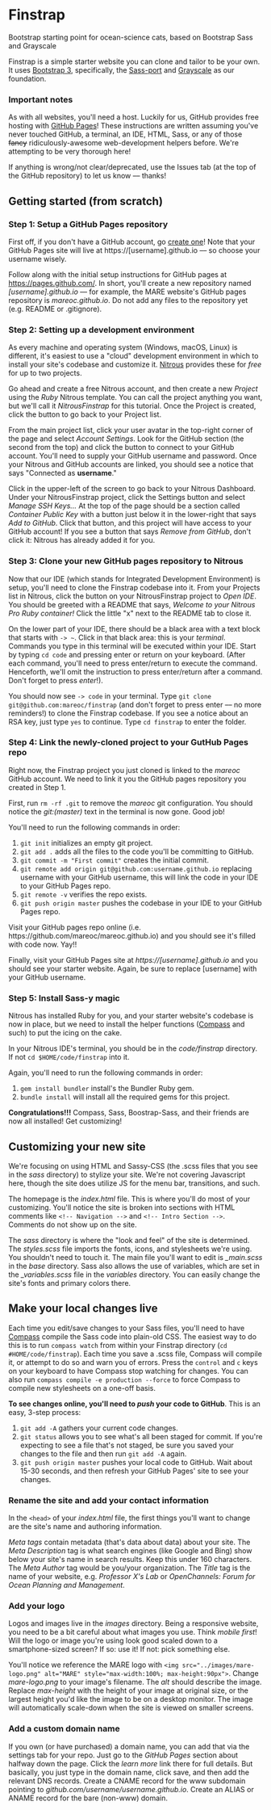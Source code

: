 Finstrap
======
Bootstrap starting point for ocean-science cats, based on Bootstrap Sass and Grayscale

Finstrap is a simple starter website you can clone and tailor to be your own. It uses [Bootstrap 3](http://getbootstrap.com/), specifically, the [Sass-port](https://github.com/twbs/bootstrap-sass) and [Grayscale](http://startbootstrap.com/template-overviews/grayscale/) as our foundation.

### Important notes
As with all websites, you'll need a host. Luckily for us, GitHub provides free hosting with [GitHub Pages](https://pages.github.com/)! These instructions are written assuming you've never touched GitHub, a terminal, an IDE, HTML, Sass, or any of those ~~fancy~~ ridiculously-awesome web-development helpers before. We're attempting to be very thorough here!

If anything is wrong/not clear/deprecated, use the Issues tab (at the top of the GitHub repository) to let us know –– thanks!

Getting started (from scratch)
------
### Step 1: Setup a GitHub Pages repository
First off, if you don't have a GitHub account, go [create one](https://github.com/join)! Note that your GitHub Pages site will live at https://[username].github.io –– so choose your username wisely.

Follow along with the initial setup instructions for GitHub pages at https://pages.github.com/. In short, you'll create a new repository named _[username].github.io_ –– for example, the MARE website's GitHub pages repository is _mareoc.github.io_. Do not add any files to the repository yet (e.g. README or .gitignore).

### Step 2: Setting up a development environment
As every machine and operating system (Windows, macOS, Linux) is different, it's easiest to use a "cloud" development environment in which to install your site's codebase and customize it. [Nitrous](https://www.nitrous.io/) provides these for _free_ for up to two projects.

Go ahead and create a free Nitrous account, and then create a new _Project_ using the _Ruby_ Nitrous template. You can call the project anything you want, but we'll call it _NitrousFinstrap_ for this tutorial. Once the Project is created, click the button to go back to your Project list.

From the main project list, click your user avatar in the top-right corner of the page and select _Account Settings_. Look for the GitHub section (the second from the top) and click the button to connect to your GitHub account. You'll need to supply your GitHub username and password. Once your Nitrous and GitHub accounts are linked, you should see a notice that says "Connected as __username__."

Click in the upper-left of the screen to go back to your Nitrous Dashboard. Under your NitrousFinstrap project, click the Settings button and select _Manage SSH Keys..._ At the top of the page should be a section called _Container Public Key_ with a button just below it in the lower-right that says _Add to GitHub_. Click that button, and this project will have access to your GitHub account! If you see a button that says _Remove from GitHub_, don't click it: Nitrous has already added it for you.

### Step 3: Clone your new GitHub pages repository to Nitrous
Now that our IDE (which stands for Integrated Development Environment) is setup, you'll need to clone the Finstrap codebase into it. From your Projects list in Nitrous, click the button on your NitrousFinstrap project to _Open IDE_. You should be greeted with a README that says, _Welcome to your Nitrous Pro Ruby container!_ Click the little "x" next to the README tab to close it.

On the lower part of your IDE, there should be a black area with a text block that starts with `-> ~`. Click in that black area: this is your _terminal_. Commands you type in this terminal will be executed within your IDE. Start by typing `cd code` and pressing enter or return on your keyboard. (After each command, you'll need to press enter/return to execute the command. Henceforth, we'll omit the instruction to press enter/return after a command. Don't forget to press _enter_!).

You should now see `-> code` in your terminal. Type `git clone git@github.com:mareoc/finstrap` (and don't forget to press enter –– no more reminders!) to clone the Finstrap codebase. If you see a notice about an RSA key, just type `yes` to continue. Type `cd finstrap` to enter the folder.

### Step 4: Link the newly-cloned project to your GutHub Pages repo
Right now, the Finstrap project you just cloned is linked to the _mareoc_ GitHub account. We need to link it you the GitHub pages repository you created in Step 1.

First, run `rm -rf .git` to remove the _mareoc_ git configuration. You should notice the _git:(master)_ text in the terminal is now gone. Good job!

You'll need to run the following commands in order:
<ol>
<li><code>git init</code> initializes an empty git project.</li>
<li><code>git add .</code> adds all the files to the code you'll be committing to GitHub.</li>
<li><code>git commit -m "First commit"</code> creates the initial commit.</li>
<li><code>git remote add origin git@github.com:username.github.io</code> replacing username with your GitHub username, this will link the code in your IDE to your GitHub Pages repo.</li>
<li><code>git remote -v</code> verifies the repo exists.</li>
<li><code>git push origin master</code> pushes the codebase in your IDE to your GitHub Pages repo.</li>
</ol>
Visit your GitHub pages repo online (i.e. https://github.com/mareoc/mareoc.github.io) and you should see it's filled with code now. Yay!!

Finally, visit your GitHub Pages site at _https://[username].github.io_ and you should see your starter website. Again, be sure to replace [username] with your GitHub username.

### Step 5: Install Sass-y magic
Nitrous has installed Ruby for you, and your starter website's codebase is now in place, but we need to install the helper functions ([Compass](http://compass-style.org/) and such) to put the icing on the cake.

In your Nitrous IDE's terminal, you should be in the _code/finstrap_ directory. If not `cd $HOME/code/finstrap` into it.

Again, you'll need to run the following commands in order:
<ol>
<li><code>gem install bundler</code> install's the Bundler Ruby gem.</li>
<li><code>bundle install</code> will install all the required gems for this project.</li>
</ol>

__Congratulations!!!__ Compass, Sass, Boostrap-Sass, and their friends are now all installed! Get customizing!

Customizing your new site
------
We're focusing on using HTML and Sassy-CSS (the .scss files that you see in the _sass_ directory) to stylize your site. We're not covering Javascript here, though the site does utilize JS for the menu bar, transitions, and such.

The homepage is the _index.html_ file. This is where you'll do most of your customizing. You'll notice the site is broken into sections with HTML comments like `<!-- Navigation -->` and `<!-- Intro Section -->`. Comments do not show up on the site.

The _sass_ directory is where the "look and feel" of the site is determined. The _styles.scss_ file imports the fonts, icons, and stylesheets we're using. You shouldn't need to touch it. The main file you'll want to edit is <em>_main.scss</em> in the _base_ directory. Sass also allows the use of variables, which are set in the <em>_variables.scss</em> file in the _variables_ directory. You can easily change the site's fonts and primary colors there.

## Make your local changes live
Each time you edit/save changes to your Sass files, you'll need to have [Compass](http://compass-style.org/) compile the Sass code into plain-old CSS. The easiest way to do this is to run `compass watch` from within your Finstrap directory (`cd #HOME/code/finstrap`). Each time you save a .scss file, Compass will compile it, or attempt to do so and warn you of errors. Press the `control` and `c` keys on your keyboard to have Compass stop watching for changes. You can also run `compass compile -e production --force` to force Compass to compile new stylesheets on a one-off basis.

__To see changes online, you'll need to _push_ your code to GitHub__. This is an easy, 3-step process:
<ol>
<li><code>git add -A</code> gathers your current code changes.</li>
<li><code>git status</code> allows you to see what's all been staged for commit. If you're expecting to see a file that's not staged, be sure you saved your changes to the file and then run <code>git add -A</code> again.</li>
<li><code>git push origin master</code> pushes your local code to GitHub. Wait about 15-30 seconds, and then refresh your GitHub Pages' site to see your changes.</li>
</ol>

### Rename the site and add your contact information
In the `<head>` of your _index.html_ file, the first things you'll want to change are the site's name and authoring information.

_Meta tags_ contain metadata (that's data about data) about your site. The _Meta Description_ tag is what search engines (like Google and Bing) show below your site's name in search results. Keep this under 160 characters. The _Meta Author_ tag would be you/your organization. The _Title_ tag is the name of your website, e.g. _Professor X's Lab_ or _OpenChannels: Forum for Ocean Planning and Management_.

### Add your logo
Logos and images live in the _images_ directory. Being a responsive website, you need to be a bit careful about what images you use. Think _mobile first_! Will the logo or image you're using look good scaled down to a smartphone-sized screen? If so: use it! If not: pick something else.

You'll notice we reference the MARE logo with `<img src="../images/mare-logo.png" alt="MARE" style="max-width:100%; max-height:90px">`. Change _mare-logo.png_ to your image's filename. The _alt_ should describe the image. Replace _max-height_ with the height of your image at original size, or the largest height you'd like the image to be on a desktop monitor. The image will automatically scale-down when the site is viewed on smaller screens.

### Add a custom domain name
If you own (or have purchased) a domain name, you can add that via the settings tab for your repo. Just go to the _GitHub Pages_ section about halfway down the page. Click the _learn more_ link there for full details. But basically, you just type in the domain name, click save, and then add the relevant DNS records. Create a CNAME record for the www subdomain pointing to _github.com/username/username.github.io_. Create an ALIAS or ANAME record for the bare (non-www) domain.
